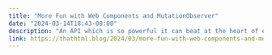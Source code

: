 ```yaml
---
title: "More Fun with Web Components and MutationObserver"
date: "2024-03-14T18:43-08:00"
description: "An API which is so powerful it can beat at the heart of entire JS frameworks."
link: https://thathtml.blog/2024/03/more-fun-with-web-components-and-mutationobserver/
---
```

